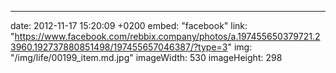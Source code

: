 ---
date: 2012-11-17 15:20:09 +0200
embed: "facebook"
link: "https://www.facebook.com/rebbix.company/photos/a.197455650379721.23960.192737880851498/197455657046387/?type=3"
img: "/img/life/00199_item.md.jpg"
imageWidth: 530
imageHeight: 298
